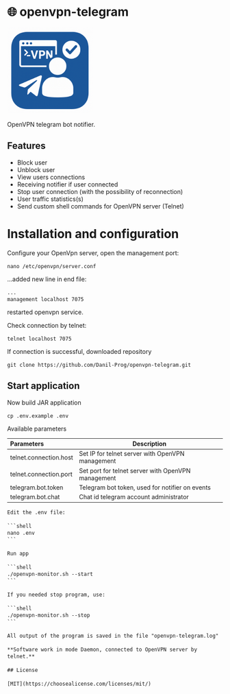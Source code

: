# 🌐 openvpn-telegram

<img height="200" src="docs/icon.png" width="200"/>

OpenVPN telegram bot notifier.

## Features

- Block user
- Unblock user
- View users connections
- Receiving notifier if user connected
- Stop user connection (with the possibility of reconnection)
- User traffic statistics(s)
- Send custom shell commands for OpenVPN server (Telnet)

# Installation and configuration

Configure your OpenVpn server, open the management port:

```shell
nano /etc/openvpn/server.conf
```

...added new line in end file:

```text
...
management localhost 7075
```

restarted openvpn service.

Check connection by telnet:

```shell
telnet localhost 7075
```

If connection is successful, downloaded repository

```shell
git clone https://github.com/Danil-Prog/openvpn-telegram.git
```

## Start application

Now build JAR application

```shell
cp .env.example .env
```

Available parameters

| Parameters             | Description                                        |
|:-----------------------|----------------------------------------------------|
| telnet.connection.host | Set IP for telnet server with OpenVPN management   |
| telnet.connection.port | Set port for telnet server with OpenVPN management |
| telegram.bot.token     | Telegram bot token, used for notifier on events    |
| telegram.bot.chat      | Chat id telegram account administrator             |
~~~~
Edit the .env file:

```shell
nano .env
```

Run app

```shell
./openvpn-monitor.sh --start
```

If you needed stop program, use:

```shell
./openvpn-monitor.sh --stop
```

All output of the program is saved in the file "openvpn-telegram.log"

**Software work in mode Daemon, connected to OpenVPN server by telnet.**

## License

[MIT](https://choosealicense.com/licenses/mit/)
